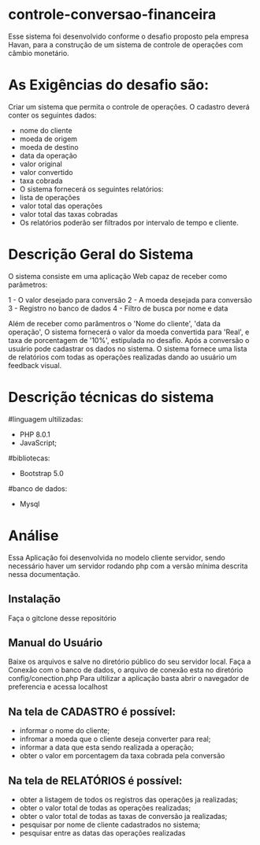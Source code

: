 # controle-conversao-financeira
Esse sistema foi desenvolvido conforme o desafio proposto pela empresa Havan,
para a construção de um sistema de controle de operações com câmbio monetário.
# As Exigências do desafio são:
Criar um sistema que permita o controle de operações. O cadastro deverá conter os seguintes dados:

- nome do cliente
- moeda de origem
- moeda de destino
- data da operação
- valor original
- valor convertido
- taxa cobrada
- O sistema fornecerá os seguintes relatórios:
- lista de operações
- valor total das operações
- valor total das taxas cobradas
- Os relatórios poderão ser filtrados por intervalo de tempo e cliente.

# Descrição Geral do Sistema
O sistema consiste em uma aplicação Web capaz de receber como parâmetros:

1 - O valor desejado para conversão
2 - A moeda desejada para conversão
3 - Registro no banco de dados
4 - Filtro de busca por nome e data

Além de receber como parâmentros o 'Nome do cliente', 'data da operação',
O sistema fornecerá o valor da moeda convertida para 'Real', e taxa de porcentagem de '10%', estipulada no desafio.
Após a conversão o usuário pode cadastrar os dados no sistema.
O sistema fornece uma lista de relatórios com todas as operações realizadas dando ao usuário um feedback visual.

# Descrição técnicas do sistema
#linguagem ultilizadas:
- PHP 8.0.1
- JavaScript;

#bibliotecas:
- Bootstrap 5.0

#banco de dados:
- Mysql

# Análise
Essa Aplicação foi desenvolvida no modelo cliente servidor, sendo necessário haver um servidor rodando php com a versão mínima descrita nessa documentação.

## Instalação ##
Faça o gitclone desse repositório

## Manual do Usuário ##
Baixe os arquivos e salve no diretório público do seu servidor local.
Faça a Conexão com o banco de dados, o arquivo de conexão esta no diretório config/conection.php
Para ultilizar a aplicação basta abrir o navegador de preferencia e acessa localhost
## Na tela de  CADASTRO é possível:
- informar o nome do cliente;
- infromar a moeda que o cliente deseja converter para real;
- informar a data que esta sendo realizada a operação;
- obter o valor em porcentagem da taxa cobrada pela conversão

## Na tela de RELATÓRIOS é possível:
- obter a listagem de todos os registros das operações ja realizadas;
- obter o valor total de todas as operações realizadas;
- obter o valor total de todas as taxas de conversão ja realizadas;
- pesquisar por nome de cliente cadastrados no sistema;
- pesquisar entre as datas das operações realizadas

